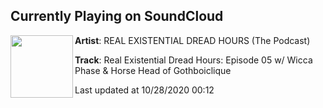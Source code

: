 ## Currently Playing on SoundCloud

[<img align="left" width="100" src="https://i1.sndcdn.com/artworks-000190397849-ihrbwt-t50x50.jpg">](https://soundcloud.com/existentialdread/real-existential-dread-hours-episode-05-w-wicca-phase-horse-head-of-gothboiclique)

**Artist**: REAL EXISTENTIAL DREAD HOURS (The Podcast) 

**Track**: Real Existential Dread Hours: Episode 05 w/ Wicca Phase & Horse Head of Gothboiclique

Last updated at 10/28/2020 00:12
